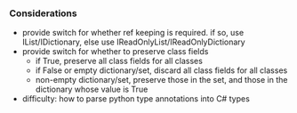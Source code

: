 ### Considerations
* provide switch for whether ref keeping is required. if so, use IList/IDictionary, else use IReadOnlyList/IReadOnlyDictionary
* provide switch for whether to preserve class fields
  * if True, preserve all class fields for all classes
  * if False or empty dictionary/set, discard all class fields for all classes
  * non-empty dictionary/set, preserve those in the set, and those in the dictionary whose value is True
* difficulty: how to parse python type annotations into C# types
